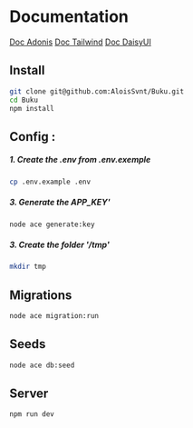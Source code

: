 # Documentation

[Doc Adonis](https://docs.adonisjs.com/guides/preface/introduction)
[Doc Tailwind](https://tailwindcss.com/docs/installation)
[Doc DaisyUI](https://daisyui.com/components/)

## Install

```bash
git clone git@github.com:AloisSvnt/Buku.git
cd Buku
npm install
```

## Config :

##### 1. Create the .env from .env.exemple
```bash
cp .env.example .env
```

##### 3. Generate the APP_KEY'
```bash
node ace generate:key
```

##### 3. Create the folder '/tmp'
```bash
mkdir tmp
```

## Migrations

```bash
node ace migration:run
```

## Seeds

```bash
node ace db:seed
```

## Server

```bash
npm run dev
```
